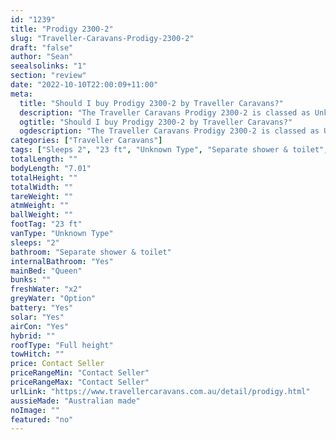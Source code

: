 ```yaml
---
id: "1239"
title: "Prodigy 2300-2"
slug: "Traveller-Caravans-Prodigy-2300-2"
draft: "false"
author: "Sean"
seealsolinks: "1"
section: "review"
date: "2022-10-10T22:00:09+11:00"
meta:
  title: "Should I buy Prodigy 2300-2 by Traveller Caravans?"
  description: "The Traveller Caravans Prodigy 2300-2 is classed as Unknown Type, and sleeps 2 people. It is Australian made and comes in at 23 ft. It generally has Separate shower & toilet."
  ogtitle: "Should I buy Prodigy 2300-2 by Traveller Caravans?"
  ogdescription: "The Traveller Caravans Prodigy 2300-2 is classed as Unknown Type, and sleeps 2 people. It is Australian made and comes in at 23 ft. It generally has Separate shower & toilet."
categories: ["Traveller Caravans"]
tags: ["Sleeps 2", "23 ft", "Unknown Type", "Separate shower & toilet", "Full height", "Price Unknown", "Australian made"]
totalLength: ""
bodyLength: "7.01"
totalHeight: ""
totalWidth: ""
tareWeight: ""
atmWeight: ""
ballWeight: ""
footTag: "23 ft"
vanType: "Unknown Type"
sleeps: "2"
bathroom: "Separate shower & toilet"
internalBathroom: "Yes"
mainBed: "Queen"
bunks: ""
freshWater: "x2"
greyWater: "Option"
battery: "Yes"
solar: "Yes"
airCon: "Yes"
hybrid: ""
roofType: "Full height"
towHitch: ""
price: Contact Seller
priceRangeMin: "Contact Seller"
priceRangeMax: "Contact Seller"
urlLink: "https://www.travellercaravans.com.au/detail/prodigy.html"
aussieMade: "Australian made"
noImage: ""
featured: "no"
---
```

